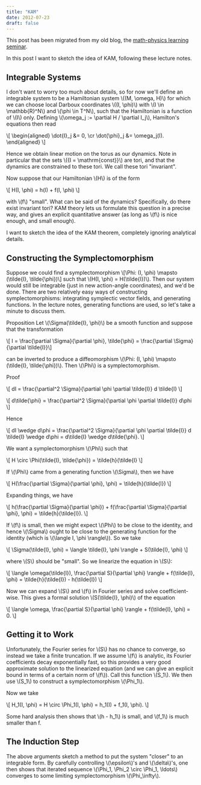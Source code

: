```yaml
---
title: "KAM"
date: 2012-07-23
draft: false
---
```


This post has been migrated from my old blog, the
[math-physics learning seminar](https://mathphysseminar.blogspot.com/).

In this post I want to sketch the idea of KAM, following these lecture notes.


Integrable Systems
-------------------------------------------------------------------------------

I don't want to worry too much about details, so for now we'll define an
integrable system to be a Hamiltonian system \\((M, \omega, H)\\) for which we can
choose local Darboux coordinates \\((I, \phi)\\) with \\(I \in \mathbb{R}^N\\) and
\\(\phi \in T^N\\), such that the Hamiltonian is a function of \\(I\\) only. Defining
\\(\omega_j := \partial H / \partial I_j\\), Hamilton's equations then read

\\[
\\begin{aligned}
\dot{I}_j &= 0, \cr
\dot{\phi}_j &= \omega_j(I).
\\end{aligned}
\\]

Hence we obtain linear motion on the torus as our dynamics. Note in particular
that the sets \\(\{I = \mathrm{const}\}\\) are tori, and that the dynamics are
constrained to these tori. We call these tori "invariant".

Now suppose that our Hamiltonian \\(H\\) is of the form

\\[ H(I, \phi) = h(I) + f(I, \phi) \\]

with \\(f\\) "small". What can be said of the dynamics? Specifically, do there exist
invariant tori? KAM theory lets us formulate this question in a precise way, and
gives an explicit quantitative answer (as long as \\(f\\) is nice enough, and small
enough).

I want to sketch the idea of the KAM theorem, completely ignoring analytical
details.


Constructing the Symplectomorphism
-------------------------------------------------------------------------------

Suppose we could find a symplectomorphism
\\[\Phi: (I, \phi) \mapsto (\tilde{I}, \tilde{\phi})\\]
such that \\(H(I, \phi) = H(\tilde{I})\\). Then our system would still be integrable
(just in new action-angle coordinates), and we'd be done. There are two
relatively easy ways of constructing symplectomorphisms: integrating symplectic
vector fields, and generating functions. In the lecture notes, generating
functions are used, so let's take a minute to discuss them.

Proposition Let \\(\Sigma(\tilde{I}, \phi)\\) be a smooth function and suppose that
the transformation

\\[ I = \frac{\partial \Sigma}{\partial \phi},
\tilde{\phi} = \frac{\partial \Sigma}{\partial \tilde{I}}\\]

can be inverted to produce a diffeomorphism
\\(\Phi: (I, \phi) \mapsto (\tilde{I}, \tilde{\phi})\\). Then \\(\Phi\\) is a
symplectomorphism.


Proof

\\[ dI = \frac{\partial^2 \Sigma}{\partial \phi \partial \tilde{I}} d \tilde{I} \\]

\\[ d\tilde{\phi} = \frac{\partial^2 \Sigma}{\partial \phi \partial \tilde{I}} d\phi \\]

Hence

\\[ dI \wedge d\phi = \frac{\partial^2 \Sigma}{\partial \phi \partial \tilde{I}} d \tilde{I} \wedge d\phi = d\tilde{I} \wedge d\tilde{\phi}. \\]


We want a symplectomorphism \\(\Phi\\) such that

\\[ H \circ \Phi(\tilde{I}, \tilde{\phi}) = \tilde{h}(\tilde{I} \\]

If \\(\Phi\\) came from a generating function \\(\Sigma\\), then we have

\\[ H(\frac{\partial \Sigma}{\partial \phi}, \phi) = \tilde{h}(\tilde{I}) \\]

Expanding things, we have

\\[ h(\frac{\partial \Sigma}{\partial \phi}) + f(\frac{\partial \Sigma}{\partial \phi}, \phi) = \tilde{h}(\tilde{I}). \\]


If \\(f\\) is small, then we might expect \\(\Phi\\) to be close to the identity, and
hence \\(\Sigma\\) ought to be close to the generating function for the identity
(which is \\(\langle I, \phi \rangle\\)). So we take

\\[ \Sigma(\tilde{I}, \phi) = \langle \tilde{I}, \phi \rangle + S(\tilde{I}, \phi) \\]

where \\(S\\) should be "small". So we linearize the equation in \\(S\\):

\\[ \langle \omega(\tilde{I}), \frac{\partial S}{\partial \phi} \rangle + f(\tilde{I}, \phi) = \tilde{h}(\tilde{I}) - h(\tilde{I}) \\]


Now we can expand \\(S\\) and \\(f\\) in Fourier series and solve coefficient-wise. This
gives a formal solution \\(S(\tilde{I}, \phi)\\) of the equation

\\[ \langle \omega, \frac{\partial S}{\partial \phi} \rangle + f(\tilde{I}, \phi) = 0. \\]


Getting it to Work
-------------------------------------------------------------------------------

Unfortunately, the Fourier series for \\(S\\) has no chance to converge, so instead
we take a finite truncation. If we assume \\(f\\) is analytic, its Fourier
coefficients decay exponentially fast, so this provides a very good approximate
solution to the linearized equation (and we can give an explicit bound in terms
of a certain norm of \\(f\\)). Call this function \\(S_1\\). We then use \\(S_1\\) to
construct a symplectomorphism \\(\Phi_1\\).

Now we take

\\[ H_1(I, \phi) = H \circ \Phi_1(I, \phi) = h_1(I) + f_1(I, \phi). \\]

Some hard analysis then shows that \\(h - h_1\\) is small, and \\(f_1\\) is much smaller
than f.


The Induction Step
-------------------------------------------------------------------------------

The above arguments sketch a method to put the system "closer" to an integrable
form. By carefully controlling \\(\epsilon\\)'s and \\(\delta\\)'s, one then shows that
iterated sequence \\(\Phi_1, \Phi_2 \circ \Phi_1, \ldots\\) converges to some
limiting symplectomorphism \\(\Phi_\infty\\).
